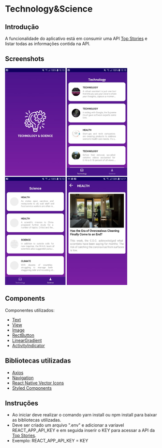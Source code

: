 # Technology&Science

## Introdução

A funcionalidade do aplicativo está em consumir uma API [Top Stories](https://developer.nytimes.com/docs/top-stories-product/1/overview)
e listar todas as informações contida na API.

## Screenshots

<img src="screenshots/splash.jpeg" width="200" />  <img src="screenshots/Technology.jpeg" width="200" /> <img src="screenshots/Science.jpeg" width="200" /> <img src="screenshots/Description.jpeg" width="200" /> 

## Components

Componentes utilizados:

- [Text](https://reactnative.dev/docs/text)
- [View](https://reactnative.dev/docs/view)
- [Image](https://reactnative.dev/docs/view)
- [RectButton](https://docs.swmansion.com/react-native-gesture-handler/docs/api/components/buttons)
- [LinearGradient](https://github.com/react-native-linear-gradient/react-native-linear-gradient)
- [ActivityIndicator](https://reactnative.dev/docs/activityindicator)

## Bibliotecas utilizadas

- [Axios](https://github.com/axios/axios)
- [Navigation](https://reactnavigation.org/)
- [React Native Vector Icons](https://github.com/oblador/react-native-vector-icons)
- [Styled Components](https://styled-components.com/)

## Instruções
  * Ao iniciar deve realizar o comando yarn install ou npm install para baixar 
    as bibliotecas  utilizadas.
  * Deve ser criado um arquivo ".env" e adicionar a variavel REACT_APP_API_KEY
    e em seguida inserir o KEY para acessar a API  da [Top Stories](https://developer.nytimes.com/docs/top-stories-product/1/overview).
  * Exemplo: REACT_APP_API_KEY = KEY
